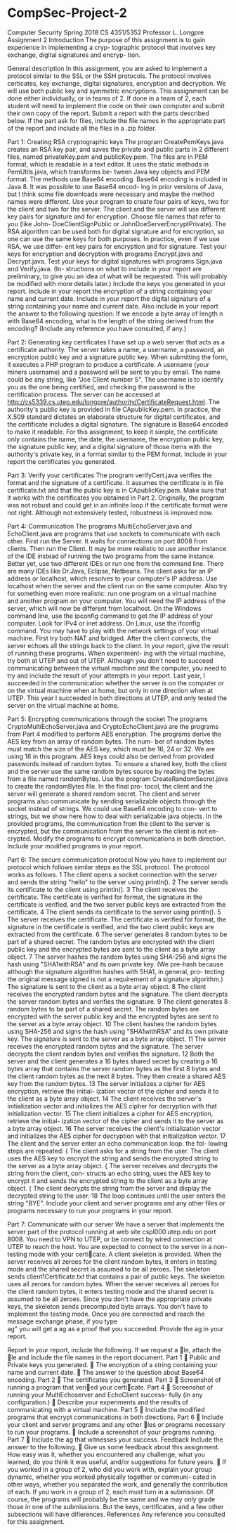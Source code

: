 # CompSec-Project-2

Computer Security Spring 2018
CS 4351/5352 Professor L. Longpre
Assignment 2
Introduction
The purpose of this assignment is to gain experience in implementing a cryp-
tographic protocol that involves key exchange, digital signatures and encryp-
tion.

General description
In this assignment, you are asked to implement a protocol similar to the
SSL or the SSH protocols. The protocol involves certicates, key exchange,
digital signatures, encryption and decryption. We will use both public key
and symmetric encryptions. This assignment can be done either individually,
or in teams of 2. If done in a team of 2, each student will need to implement
the code on their own computer and submit their own copy of the report.
Submit a report with the parts described below. If the part ask for files,
include the file names in the appropriate part of the report and include all
the files in a .zip folder.

Part 1: Creating RSA cryptographic keys
The program CreatePemKeys.java creates an RSA key pair, and saves the
private and public parts in 2 different files, named privateKey.pem and
publicKey.pem. The files are in PEM format, which is readable in a text
editor. It uses the static methods in PemUtils.java, which transforms be-
tween Java key objects and PEM format. The methods use Base64 encoding.
Base64 encoding is included in Java 8. It was possible to use Base64 encod-
ing in prior versions of Java, but I think some file downloads were necessary
and maybe the method names were different.
Use your program to create four pairs of keys, two for the client and two
for the server. The client and the server will use different key pairs for
signature and for encryption. Choose file names that refer to you (like John-
DoeClientSignPublic or JohnDoeServerEncryptPrivate). The RSA algorithm
can be used both for digital signature and for encryption, so one can use the
same keys for both purposes. In practice, even if we use RSA, we use differ-
ent key pairs for encryption and for signature. Test your keys for encryption
and decryption with programs Encrypt.java and Decrypt.java. Test your
keys for digital signatures with programs Sign.java and Verify.java. (In-
structions on what to include in your report are preliminary, to give you an
idea of what will be requested. This will probably be modified with more
details later.) Include the keys you generated in your report. Include in your
report the encryption of a string containing your name and current date.
Include in your report the digital signature of a string containing your name
and current date. Also include in your report the answer to the following
question: If we encode a byte array of length n with Base64 encoding, what
is the length of the string derived from the encoding? (Include any reference
you have consulted, if any.)

Part 2: Generating key certificates
I have set up a web server that acts as a certificate authority. The server takes
a name, a username, a password, an encryption public key and a signature
public key. When submitting the form, it executes a PHP program to produce
a certificate. A username (your miners username) and a password will be
sent to you by email. The name could be any string, like "Joe Client number
5". The username is to identify you as the one being certified, and checking
the password is the certification process. The server can be accessed at
http://cs5339.cs.utep.edu/longpre/authority/CertificateRequest.html. The
authority's public key is provided in file CApublicKey.pem. In practice, the
X.509 standard dictates an elaborate structure for digital certificates, and
the certificate includes a digital signature. The signature is Base64 encoded
to make it readable. For this assignment, to keep it simple, the certificate
only contains the name, the date, the username, the encryption public key,
the signature public key, and a digital signature of those items with the
authority's private key, in a format similar to the PEM format. Include in
your report the certificates you generated.

Part 3: Verify your certificates
The program verifyCert.java verifies the format and the signature of a
certificate. It assumes the certificate is in file certificate.txt and that
the public key is in CApublicKey.pem. Make sure that it works with the
certificates you obtained in Part 2. Originally, the program was not robust
and could get in an infinite loop if the certificate format were not right.
Although not extensively tested, robustness is improved now.

Part 4: Communication
The programs MultiEchoServer.java and EchoClient.java are programs
that use sockets to communicate with each other. First run the Server. It
waits for connections on port 8008 from clients. Then run the Client. It may
be more realistic to use another instance of the IDE instead of running the
two programs from the same instance. Better yet, use two different IDEs or
run one from the command line. There are many IDEs like Dr.Java, Eclipse,
Netbeans. The client asks for an IP address or localhost, which resolves to
your computer's IP address. Use localhost when the server and the client
run on the same computer. Also try for something even more realistic: run
one program on a virtual machine and another program on your computer.
You will need the IP address of the server, which will now be different from
localhost. On the Windows command line, use the ipconfig command to get
the IP address of your computer. Look for IPv4 or inet address. On Linux,
use the ifconfig command. You may have to play with the network settings
of your virtual machine. First try both NAT and bridged.
After the client connects, the server echoes all the strings back to the client.
In your report, give the result of running these programs. When experiment-
ing with the virtual machine, try both at UTEP and out of UTEP. Although
you don't need to succeed communicating between the virtual machine and
the computer, you need to try and include the result of your attempts in
your report. Last year, I succeeded in the communication whether the server
is on the computer or on the virtual machine when at home, but only in one
direction when at UTEP. This year I succeeded in both directions at UTEP,
and only tested the server on the virtual machine at home.

Part 5: Encrypting communications through the socket
The programs CryptoMultiEchoServer.java and CryptoEchoClient.java
are the programs from Part 4 modified to perform AES encryption. The
programs derive the AES key from an array of random bytes. The num-
ber of random bytes must match the size of the AES key, which must be
16, 24 or 32. We are using 16 in this program. AES keys could also be
derived from provided passwords instead of random bytes. To ensure a
shared key, both the client and the server use the same random bytes source
by reading the bytes from a file named randomBytes. Use the program
CreateRandomSecret.java to create the randomBytes file. In the final pro-
tocol, the client and the server will generate a shared random secret. The
client and server programs also communicate by sending serializable objects
through the socket instead of strings. We could use Base64 encoding to con-
vert to strings, but we show here how to deal with serializable java objects.
In the provided programs, the communication from the client to the server
is encrypted, but the communication from the server to the client is not en-
crypted. Modify the programs to encrypt communications in both direction.
Include your modified programs in your report.

Part 6: The secure communication protocol
Now you have to implement our protocol which follows similar steps as the
SSL protocol. The protocol works as follows.
1 The client opens a socket connection with the server and sends the
string "hello" to the server using println().
2 The server sends its certificate to the client using println().
3 The client receives the certificate. The certificate is verified for format,
the signature in the certificate is verified, and the two server public
keys are extracted from the certificate.
4 The client sends its certificate to the server using println().
5 The server receives the certificate. The certificate is verified for format,
the signature in the certificate is verified, and the two client public keys
are extracted from the certificate.
6 The server generates 8 random bytes to be part of a shared secret.
The random bytes are encrypted with the client public key and the
encrypted bytes are sent to the client as a byte array object.
7 The server hashes the random bytes using SHA-256 and signs the hash
using "SHA1withRSA" and its own private key. (We pre-hash because
although the signature algorithm hashes with SHA1, in general, pro-
tecting the original message signed is not a requirement of a signature
algorithm.) The signature is sent to the client as a byte array object.
8 The client receives the encrypted random bytes and the signature. The
client decrypts the server random bytes and verifies the signature.
9 The client generates 8 random bytes to be part of a shared secret.
The random bytes are encrypted with the server public key and the
encrypted bytes are sent to the server as a byte array object.
10 The client hashes the random bytes using SHA-256 and signs the hash
using "SHA1withRSA" and its own private key. The signature is sent
to the server as a byte array object.
11 The server receives the encrypted random bytes and the signature. The
server decrypts the client random bytes and verifies the signature.
12 Both the server and the client generates a 16 bytes shared secret by
creating a 16 bytes array that contains the server random bytes as the
first 8 bytes and the client random bytes as the next 8 bytes. They
then create a shared AES key from the random bytes.
13 The server initializes a cipher for AES encryption, retrieve the initial-
ization vector of the cipher and sends it to the client as a byte array
object.
14 The client receives the server's initialization vector and initializes the
AES cipher for decryption with that initialization vector.
15 The client initializes a cipher for AES encryption, retrieve the initial-
ization vector of the cipher and sends it to the server as a byte array
object.
16 The server receives the client's initialization vector and initializes the
AES cipher for decryption with that initialization vector.
17 The client and the server enter an echo communication loop. the fol-
lowing steps are repeated:
{ The client asks for a string from the user. The client uses the AES
key to encrypt the string and sends the encrypted string to the
server as a byte array object.
{ The server receives and decrypts the string from the client, con-
structs an echo string, uses the AES key to encrypt it and sends
the encrypted string to the client as a byte array object.
{ The client decrypts the string from the server and display the
decrypted string to the user.
18 The loop continues until the user enters the string "BYE".
Include your client and server programs and any other files or programs
necessary to run your programs in your report.

Part 7: Communicate with our server
We have a server that implements the server part of the protocol running at
web site cspl000.utep.edu on port 8008. You need to VPN to UTEP, or be
connect by wired connection at UTEP to reach the host. You are expected
to connect to the server in a non-testing mode with your certicate. A client
skeleton is provided. When the server receives all zeroes for the client random
bytes, it enters in testing mode and the shared secret is assumed to be all
zeroes. The skeleton sends client1Certificate.txt that contains a pair
of public keys. The skeleton uses all zeroes for random bytes. When the
server receives all zeroes for the client random bytes, it enters testing mode
and the shared secret is assumed to be all zeroes. Since you don't have the
appropriate private keys, the skeleton sends precomputed byte arrays. You
don't have to implement the testing mode.
Once you are connected and reach the message exchange phase, if you type
\
ag" you will get a 
ag as a proof that you succeeded. Provide the 
ag in
your report.

Report
In your report, include the following. If we request a le, attach the le and
include the file names in the report document.
Part 1
 Public and Private keys you generated.
 The encryption of a string containing your name and current date.
 The answer to the question about Base64 encoding.
Part 2
 The certificates you generated.
Part 3
 Screenshot of running a program that veried your certicate.
Part 4
 Screenshot of running your MultiEchoserver and EchoClient success-
fully (in any configuration.)
 Describe your experiments and the results of communicating with a
virtual machine.
Part 5
 Include the modified programs that encrypt communications in both
directions.
Part 6
 Include your client and server programs and any other les or programs
necessary to run your programs.
 Include a screenshot of your programs running.
Part 7
 Include the 
ag that witnesses your success.
Feedback
Include the answer to the following.
 Give us some feedback about this assignment. How easy was it, whether
you encountered any challenge, what you learned, do you think it was
useful, and/or suggestions for future years.
 If you worked in a group of 2, who did you work with, explain your
group dynamic, whether you worked physically together or communi-
cated in other ways, whether you separated the work, and generally
the contribution of each. If you work in a group of 2, each must turn
in a submission. Of course, the programs will probably be the same
and we may only grade those in one of the submissions. But the keys,
certificates, and a few other subsections will have difierences.
References
Any reference you consulted for this assignment.

